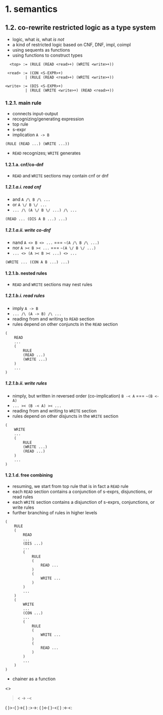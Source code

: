 # 1. semantics

## 1.2. co-rewrite restricted logic as a type system

- logic, what *is*, what *is not*
- a kind of restricted logic based on CNF, DNF, impl, coimpl
- using sequents as functions
- using functions to construct types

```
  <top> := (RULE (READ <read>+) (WRITE <write>+))

 <read> := (CON <S-EXPR>+)
         | (RULE (READ <read>+) (WRITE <write>+))

<write> := (DIS <S-EXPR>+)
         | (RULE (WRITE <write>+) (READ <read>+))
```

### 1.2.1. main rule

- connects input-output
- recognizing/generating expression
- top rule
- s-expr
- implication `A -> B`

```
(RULE (READ ...) (WRITE ...))
```

- `READ` recognizes; `WRITE` generates

#### 1.2.1.a. cnf/co-dnf

- `READ` and `WRITE` sections may contain cnf or dnf

##### 1.2.1.a.i. read cnf

- and `A /\ B /\ ...`
- or `A \/ B \/ ...`
- `... /\ (A \/ B \/ ...) /\ ...`

```
(READ ... (DIS A B ...) ...)
```

##### 1.2.1.a.ii. write co-dnf

- nand `A <> B <> ...` === `~(A /\ B /\ ...)`
- nor `A >< B >< ...` === `~(A \/ B \/ ...)`
- `... <> (A >< B >< ...) <> ...`

```
(WRITE ... (CON A B ...) ...)
```

#### 1.2.1.b. nested rules

- `READ` and `WRITE` sections may nest rules

##### 1.2.1.b.i. read rules

- imply `A -> B`
- `... /\ (A -> B) /\ ...`
- reading from and writing to `READ` section
- rules depend on other conjuncts in the `READ` section

```
(
    READ
    ...
    (
        RULE
        (READ ...)
        (WRITE ...)
    )
    ...
)
```

##### 1.2.1.b.ii. write rules

- nimply, but written in reversed order (co-implication) `B -< A` === `~(B <- A)`
- `... >< (B -< A) >< ...`
- reading from and writing to `WRITE` section
- rules depend on other disjuncts in the `WRITE` section

```
(
    WRITE
    ...
    (
        RULE
        (WRITE ...)
        (READ ...)
    )
    ...
)
```

#### 1.2.1.d. free combining

- resuming, we start from top rule that is in fact a `READ` rule
- each `READ` section contains a conjunction of s-exprs, disjunctions, or read rules
- each `WRITE` section contains a disjunction of s-exprs, conjunctions, or write rules
- further branching of rules in higher levels

```
(
    RULE
    (
        READ
        ...
        (DIS ...)
        ...
        (
            RULE
            (
                READ ...
            )
            (
                WRITE ...
            )
        )
        ...
    )
    (
        WRITE
        ...
        (CON ...)
        ...
        (
            RULE
            (
                WRITE ...
            )
            (
                READ ...
            )
        )
        ...
    )
)
```

- chainer as a function

<>
><
->
-<

( )>-( )->( )
:>->:
( )<-( )-<( )
:<-<:
